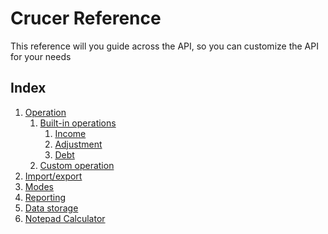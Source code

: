 # Crucer Reference
This reference will you guide across the API, so you can customize the API for your needs

## Index
1. [Operation](operation/definition.md)
   1. [Built-in operations](operation/built-in.md)
      1. [Income](operation/built-in.md#income)
      2. [Adjustment](operation/built-in.md#adjustment)
      3. [Debt](operation/built-in.md#debt)
   2. [Custom operation](operation/custom.md)
2. [Import/export]()
3. [Modes]()
4. [Reporting]()
5. [Data storage]()
6. [Notepad Calculator]()
